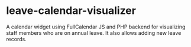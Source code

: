 # leave-calendar-visualizer
A calendar widget using FullCalendar JS and PHP backend for visualizing staff members who are on annual leave. It also allows adding new leave records.
